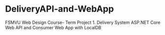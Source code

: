# DeliveryAPI-and-WebApp
FSMVU Web Design Course- Term Project 1.
Delivery System
ASP.NET Core Web API and Consumer Web App with LocalDB
